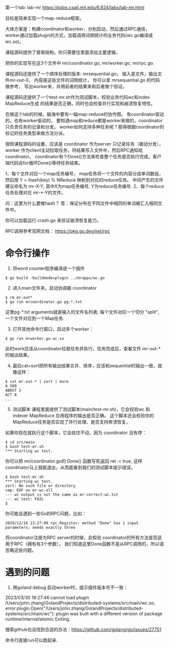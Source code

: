 第一个lab: lab-mr
https://pdos.csail.mit.edu/6.824/labs/lab-mr.html

目标是简单实现一个map-reduce框架。

大体方案是：构建coordinator和worker，分别启动，然后通过RPC通信，
worker通过加载plugin的方式，加载调用词频统计的业务代码(wc.go编译成wc.so)。

课程源码提供了骨架结构，你只需要往里面添加主要逻辑。

把你的实现写在这3个文件中 mr/coordinator.go, mr/worker.go, mr/rpc.go.

课程源码还提供了一个顺序处理的版本: mrsequential.go，
输入是文件，输出文件mr-out-0， 内容是这些文件的词频统计，
你可以拿 mrsequential.go 的代码做参考，
写出worker来，并用前者的结果来和后者做个验证。

课程源码还提供了一个test-mr.sh作为测试脚本，校验业务代码wc和index MapReduce生成
的结果是否正确，同时也会检查并行实现和崩溃恢复特性。

在做这个lab的时候，脑海中要有一幅map-reduce的协作图。
有coordinator驱动的，也有worker驱动的。
要知道map和reduce都是worker来做的，coordinator 只负责任务的记录和分发。
worker如何支持多种任务呢？那得根据coordinator的标记的任务类型来做方法分派。

按照课程源码的设置，应该是 coordinator 作为server 只记录任务（被动分发），
worker 作为client主动拉取任务，将结果写入文件中，然后RPC通知给 coordinator。
coordinator有个Done()方法来检查整个任务是否执行完成，客户端代码会for循环Done()等待任务结束。

1、每个文件对应一个map任务编号， map任务将一个文件的内容分成单词数组，然后按 Y = ihash(key) % NReduce 映射到对应的reduce任务。
中间产生的文件建议命名为 mr-X-Y, 其中X为map任务编号, Y为reduce任务编号.
2、每个reduce任务处理对应 mr-*-Y的文件。

问：这里为什么要做hash？
答：保证分布在不同文件中相同的单词被汇入相同文件中。

你可以加载运行 crash.go 来验证崩溃恢复能力。

RPC调用参考官网文档： https://pkg.go.dev/net/rpc


# 命令行操作

1. 将word counter程序编译成一个插件
```shell
$ go build -buildmode=plugin ../mrapps/wc.go
```

2. 进入main文件夹，启动协调器 coordinator
```shell
$ rm mr-out*
$ go run mrcoordinator.go pg-*.txt
```
这里pg-*.txt arguments就是输入的文件名列表; 
每个文件对应一个切分 "split", 一个文件对应到一个Map任务.

3. 打开其他命令行窗口，启动多个worker：
```shell
$ go run mrworker.go wc.so
```
此时work应该从coordinator拉取任务并执行，任务完成后，查看文件 mr-out-* 的输出结果。 

4. 最后cat+sort把所有输出结果合并、排序，应该和sequential的输出一致，就像这样：
```shell
$ cat mr-out-* | sort | more
A 509
ABOUT 2
ACT 8
...
```

5. 测试脚本
课程里面提供了测试脚本(main/test-mr.sh)，它会校验wc 和 indexer MapReduce 应用程序的输出是否正确。
这个脚本还会校验你的MapReduce任务是否实现了并行处理、是否支持奔溃恢复。

如果你现在就执行这个脚本，它会挂住不动，因为 coordinator 没有停：
```shell
$ cd src/main
$ bash test-mr.sh
*** Starting wc test.
```

你可以把 mr/coordinator.go的 Done() 函数写死返回 ret := true, 这样coordinator马上就能退出，从而能看到我们的测试脚本提示错误。
```shell
$ bash test-mr.sh
*** Starting wc test.
sort: No such file or directory
cmp: EOF on mr-wc-all
--- wc output is not the same as mr-correct-wc.txt
--- wc test: FAIL
$
```

你可能会遇到一些Go的RPC问题，比如：
```shell
2019/12/16 13:27:09 rpc.Register: method "Done" has 1 input parameters; needs exactly three
```
将coordinator注册为RPC server的时候，会校验 coordinator的所有方法是否适用于RPC（拥有有3个参数），
我们知道这里Done函数不是从RPC调用的，所以请忽略这些问题。



# 遇到的问题
1. 用goland debug 启动worker时，提示插件版本号不一致：

2023/03/30 18:27:46 cannot load plugin /Users/john.zhang/GolandProjects/distributed-systems/src/main/wc.so, 
error:plugin.Open("/Users/john.zhang/GolandProjects/distributed-systems/src/main/wc"): 
plugin was built with a different version of package runtime/internal/atomic Exiting.

搜索github也没找到合适的办法：https://github.com/golang/go/issues/27751

命令行直接run可以跑起来.





